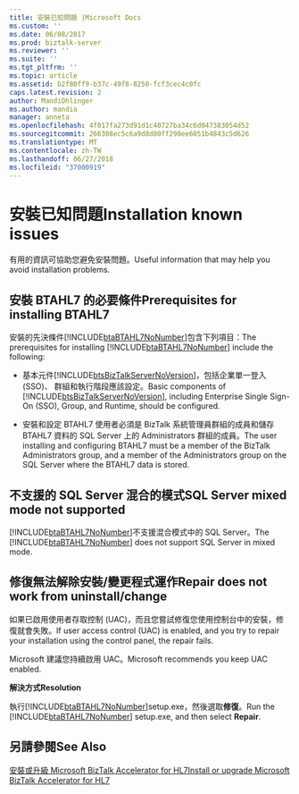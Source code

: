 ```yaml
---
title: 安裝已知問題 |Microsoft Docs
ms.custom: ''
ms.date: 06/08/2017
ms.prod: biztalk-server
ms.reviewer: ''
ms.suite: ''
ms.tgt_pltfrm: ''
ms.topic: article
ms.assetid: b2f80ff9-b37c-49f8-8250-fcf3cec4c0fc
caps.latest.revision: 2
author: MandiOhlinger
ms.author: mandia
manager: anneta
ms.openlocfilehash: 4f017fa273d91d1c40727ba34c6d047383054d52
ms.sourcegitcommit: 266308ec5c6a9d8d80ff298ee6051b4843c5d626
ms.translationtype: MT
ms.contentlocale: zh-TW
ms.lasthandoff: 06/27/2018
ms.locfileid: "37000919"
---
```

# <a name="installation-known-issues"></a><span data-ttu-id="ca23f-102">安裝已知問題</span><span class="sxs-lookup"><span data-stu-id="ca23f-102">Installation known issues</span></span>
<span data-ttu-id="ca23f-103">有用的資訊可協助您避免安裝問題。</span><span class="sxs-lookup"><span data-stu-id="ca23f-103">Useful information that may help you avoid installation problems.</span></span>  
  
## <a name="prerequisites-for-installing-btahl7"></a><span data-ttu-id="ca23f-104">安裝 BTAHL7 的必要條件</span><span class="sxs-lookup"><span data-stu-id="ca23f-104">Prerequisites for installing BTAHL7</span></span>  
 <span data-ttu-id="ca23f-105">安裝的先決條件[!INCLUDE[btaBTAHL7NoNumber](../../includes/btabtahl7nonumber-md.md)]包含下列項目：</span><span class="sxs-lookup"><span data-stu-id="ca23f-105">The prerequisites for installing [!INCLUDE[btaBTAHL7NoNumber](../../includes/btabtahl7nonumber-md.md)] include the following:</span></span>  
  
- <span data-ttu-id="ca23f-106">基本元件[!INCLUDE[btsBizTalkServerNoVersion](../../includes/btsbiztalkservernoversion-md.md)]，包括企業單一登入 (SSO)、 群組和執行階段應該設定。</span><span class="sxs-lookup"><span data-stu-id="ca23f-106">Basic components of [!INCLUDE[btsBizTalkServerNoVersion](../../includes/btsbiztalkservernoversion-md.md)], including Enterprise Single Sign-On (SSO), Group, and Runtime, should be configured.</span></span>  
  
- <span data-ttu-id="ca23f-107">安裝和設定 BTAHL7 使用者必須是 BizTalk 系統管理員群組的成員和儲存 BTAHL7 資料的 SQL Server 上的 Administrators 群組的成員。</span><span class="sxs-lookup"><span data-stu-id="ca23f-107">The user installing and configuring BTAHL7 must be a member of the BizTalk Administrators group, and a member of the Administrators group on the SQL Server where the BTAHL7 data is stored.</span></span>
  
## <a name="sql-server-mixed-mode-not-supported"></a><span data-ttu-id="ca23f-108">不支援的 SQL Server 混合的模式</span><span class="sxs-lookup"><span data-stu-id="ca23f-108">SQL Server mixed mode not supported</span></span>  
<span data-ttu-id="ca23f-109">[!INCLUDE[btaBTAHL7NoNumber](../../includes/btabtahl7nonumber-md.md)]不支援混合模式中的 SQL Server。</span><span class="sxs-lookup"><span data-stu-id="ca23f-109">The [!INCLUDE[btaBTAHL7NoNumber](../../includes/btabtahl7nonumber-md.md)] does not support SQL Server in mixed mode.</span></span>  
  
## <a name="repair-does-not-work-from-uninstallchange"></a><span data-ttu-id="ca23f-110">修復無法解除安裝/變更程式運作</span><span class="sxs-lookup"><span data-stu-id="ca23f-110">Repair does not work from uninstall/change</span></span>  
<span data-ttu-id="ca23f-111">如果已啟用使用者存取控制 (UAC)，而且您嘗試修復您使用控制台中的安裝，修復就會失敗。</span><span class="sxs-lookup"><span data-stu-id="ca23f-111">If user access control (UAC) is enabled, and you try to repair your installation using the control panel, the repair fails.</span></span> 

<span data-ttu-id="ca23f-112">Microsoft 建議您持續啟用 UAC。</span><span class="sxs-lookup"><span data-stu-id="ca23f-112">Microsoft recommends you keep UAC enabled.</span></span>

 <span data-ttu-id="ca23f-113">**解決方式**</span><span class="sxs-lookup"><span data-stu-id="ca23f-113">**Resolution**</span></span>  
  
 <span data-ttu-id="ca23f-114">執行[!INCLUDE[btaBTAHL7NoNumber](../../includes/btabtahl7nonumber-md.md)]setup.exe，然後選取**修復**。</span><span class="sxs-lookup"><span data-stu-id="ca23f-114">Run the [!INCLUDE[btaBTAHL7NoNumber](../../includes/btabtahl7nonumber-md.md)] setup.exe, and then select **Repair**.</span></span>  
  
## <a name="see-also"></a><span data-ttu-id="ca23f-115">另請參閱</span><span class="sxs-lookup"><span data-stu-id="ca23f-115">See Also</span></span>  
[<span data-ttu-id="ca23f-116">安裝或升級 Microsoft BizTalk Accelerator for HL7</span><span class="sxs-lookup"><span data-stu-id="ca23f-116">Install or upgrade Microsoft BizTalk Accelerator for HL7</span></span>](../../adapters-and-accelerators/accelerator-hl7/install-or-upgrade-microsoft-biztalk-accelerator-for-hl7.md)